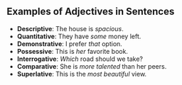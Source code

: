 ## Examples of Adjectives in Sentences

- **Descriptive**: The house is *spacious*.
- **Quantitative**: They have *some* money left.
- **Demonstrative**: I prefer *that* option.
- **Possessive**: This is *her* favorite book.
- **Interrogative**: *Which* road should we take?
- **Comparative**: She is *more talented* than her peers.
- **Superlative**: This is the *most beautiful* view.